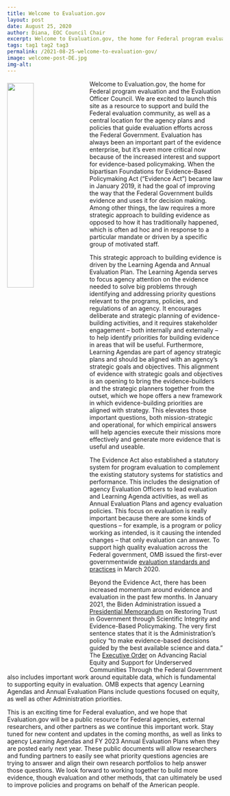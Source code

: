 ```yaml
---
title: Welcome to Evaluation.gov
layout: post
date: August 25, 2020
author: Diana, EOC Council Chair
excerpt: Welcome to Evaluation.gov, the home for Federal program evaluation and the Evaluation Officer Council. We are excited to launch this site as a resource to support and build the Federal evaluation community,... <a href="/2021-08-25-welcome-to-evaluation-gov/" aria-label="Welcome to Evaluation.gov">Continue Reading</a>
tags: tag1 tag2 tag3
permalink: /2021-08-25-welcome-to-evaluation-gov/
image: welcome-post-DE.jpg
img-alt: 
---
```


<img src="{{site.baseurl}}/assets/images/blog/welcome-post-DE.jpg" alt="" style="float:left; width:35%; height:35%; margin-right:1rem; margin-top:0.4rem">
Welcome to Evaluation.gov, the home for Federal program evaluation and the Evaluation Officer Council. We are excited to launch this site as a resource to support and build the Federal evaluation community, as well as a central location for the agency plans and policies that guide evaluation efforts across the Federal Government. Evaluation has always been an important part of the evidence enterprise, but it’s even more critical now because of the increased interest and support for evidence-based policymaking. When the bipartisan Foundations for Evidence-Based Policymaking Act (“Evidence Act”) became law in January 2019, it had the goal of improving the way that the Federal Government builds evidence and uses it for decision making. Among other things, the law requires a more strategic approach to building evidence as opposed to how it has traditionally happened, which is often ad hoc and in response to a particular mandate or driven by a specific group of motivated staff.

This strategic approach to building evidence is driven by the Learning Agenda and Annual Evaluation Plan. The Learning Agenda serves to focus agency attention on the evidence needed to solve big problems through identifying and addressing priority questions relevant to the programs, policies, and regulations of an agency. It encourages deliberate and strategic planning of evidence-building activities, and it requires stakeholder engagement – both internally and externally – to help identify priorities for building evidence in areas that will be useful. Furthermore, Learning Agendas are part of agency strategic plans and should be aligned with an agency’s strategic goals and objectives. This alignment of evidence with strategic goals and objectives is an opening to bring the evidence-builders and the strategic planners together from the outset, which we hope offers a new framework in which evidence-building priorities are aligned with strategy. This elevates those important questions, both mission-strategic and operational, for which empirical answers will help agencies execute their missions more effectively and generate more evidence that is useful and useable. 

The Evidence Act also established a statutory system for program evaluation to complement the existing statutory systems for statistics and performance. This includes the designation of agency Evaluation Officers to lead evaluation and Learning Agenda activities, as well as Annual Evaluation Plans and agency evaluation policies. This focus on evaluation is really important because there are some kinds of questions – for example, is a program or policy working as intended, is it causing the intended changes – that only evaluation can answer. To support high quality evaluation across the Federal government, OMB issued the first-ever governmentwide <a href="https://www.whitehouse.gov/wp-content/uploads/2020/03/M-20-12.pdf">evaluation standards and practices</a> in March 2020.

Beyond the Evidence Act, there has been increased momentum around evidence and evaluation in the past few months. In January 2021, the Biden Administration issued a <a href="https://www.whitehouse.gov/briefing-room/presidential-actions/2021/01/27/memorandum-on-restoring-trust-in-government-through-scientific-integrity-and-evidence-based-policymaking/">Presidential Memorandum</a> on Restoring Trust in Government through Scientific Integrity and Evidence-Based Policymaking. The very first sentence states that it is the Administration’s policy “to make evidence-based decisions guided by the best available science and data.” The <a href="https://www.whitehouse.gov/briefing-room/presidential-actions/2021/01/20/executive-order-advancing-racial-equity-and-support-for-underserved-communities-through-the-federal-government/">Executive Order</a> on Advancing Racial Equity and Support for Underserved Communities Through the Federal Government also includes important work around equitable data, which is fundamental to supporting equity in evaluation. OMB expects that agency Learning Agendas and Annual Evaluation Plans include questions focused on equity, as well as other Administration priorities. 

This is an exciting time for Federal evaluation, and we hope that Evaluation.gov will be a public resource for Federal agencies, external researchers, and other partners as we continue this important work. Stay tuned for new content and updates in the coming months, as well as links to agency Learning Agendas and FY 2023 Annual Evaluation Plans when they are posted early next year. These public documents will allow researchers and funding partners to easily see what priority questions agencies are trying to answer and align their own research portfolios to help answer those questions. We look forward to working together to build more evidence, though evaluation and other methods, that can ultimately be used to improve policies and programs on behalf of the American people.
